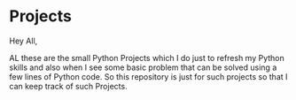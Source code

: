 # Projects

Hey All, 

AL these are the small Python Projects which I do just to refresh my Python skills and also when I see some basic problem that can be solved using a few lines of Python code.
So this repository is just for such projects so that I can keep track of such Projects.

